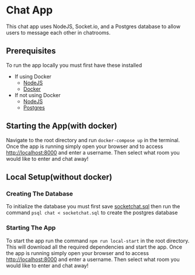 # Chat App

This chat app uses NodeJS, Socket.io, and a Postgres database to allow users to message each other in chatrooms.

## Prerequisites
To run the app locally you must first have these installed

* If using Docker
    * [NodeJS](https://nodejs.org/en/download/)
    * [Docker](https://docs.docker.com/get-docker/)
* If not using Docker
    * [NodeJS](https://nodejs.org/en/download/)
    * [Postgres](https://www.postgresql.org/download/)


## Starting the App(with docker)

Navigate to the root directory and run ```docker-compose up``` in the terminal. Once the app is running simply open your browser and to access [http://localhost:8000](http://localhost:8000) and enter a username. Then select what room you would like to enter and chat away!

## Local Setup(without docker)

### Creating The Database
To initialize the database you must first save [socketchat.sql](https://github.com/KennyNova/messaging-app-socket.io/blob/master/scripts/socketchat.sql) then run the command ```psql chat < socketchat.sql``` to create the postgres database 

### Starting The App

To start the app run the command ```npm run local-start``` in the root directory. This will download all the required dependencies and start the app. Once the app is running simply open your browser and to access [http://localhost:8000](http://localhost:8000) and enter a username. Then select what room you would like to enter and chat away!





